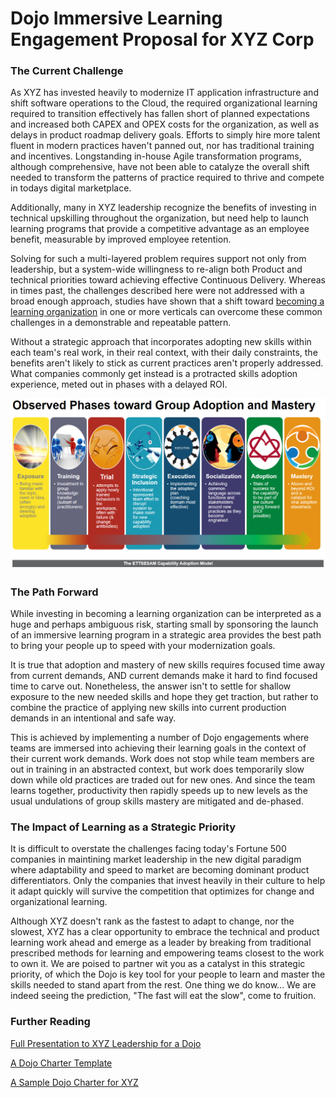 # Dojo Immersive Learning Engagement Proposal for XYZ Corp 
### The Current Challenge 

As XYZ has invested heavily to modernize IT application infrastructure and shift software operations to the Cloud, the required organizational learning required to transition effectively has fallen short of planned expectations and increased both CAPEX and OPEX costs for the organization, as well as delays in product roadmap delivery goals. Efforts to simply hire more talent fluent in modern practices haven't panned out, nor has traditional training and incentives. Longstanding in-house Agile transformation programs, although comprehensive, have not been able to catalyze the overall shift needed to transform the patterns of practice required to thrive and compete in todays digital marketplace.

Additionally, many in XYZ leadership recognize the benefits of investing in technical upskilling throughout the organization, but need help to launch learning programs that provide a competitive advantage as an employee benefit, measurable by improved employee retention. 

Solving for such a multi-layered problem requires support not only from leadership, but a system-wide willingness to re-align both Product and technical priorities toward achieving effective Continuous Delivery. Whereas in times past, the challenges described here were not addressed with a broad enough approach, studies have shown that a shift toward [becoming a learning organization](https://hbr.org/2008/03/is-yours-a-learning-organization) in one or more verticals can overcome these common challenges in a demonstrable and repeatable pattern.

Without a strategic approach that incorporates adopting new skills within each team's real work, in their real context, with their daily constraints, the benefits aren't likely to stick as current practices aren't properly addressed. What companies commonly get instead is a protracted skills adoption experience, meted out in phases with a delayed ROI.

![ETTSESAM](./ettsesamModel_1.png)

### The Path Forward

While investing in becoming a learning organization can be interpreted as a huge and perhaps ambiguous risk, starting small by sponsoring the launch of an immersive learning program in a strategic area provides the best path to bring your people up to speed with your modernization goals.

It is true that adoption and mastery of new skills requires focused time away from current demands, AND current demands make it hard to find focused time to carve out. Nonetheless, the answer isn't to settle for shallow exposure to the new needed skills and hope they get traction, but rather to combine the practice of applying new skills into current production demands in an intentional and safe way. 

This is achieved by implementing a number of Dojo engagements where teams are immersed into achieving their learning goals in the context of their current work demands. Work does not stop while team members are out in training in an abstracted context, but work does temporarily slow down while old practices are traded out for new ones. And since the team learns together, productivity then rapidly speeds up to new levels as the usual undulations of group skills mastery are mitigated and de-phased.

### The Impact of Learning as a Strategic Priority

It is difficult to overstate the challenges facing today's Fortune 500 companies in maintining market leadership in the new digital paradigm where adaptability and speed to market are becoming dominant product differentiators. Only the companies that invest heavily in their culture to help it adapt quickly will survive the competition that optimizes for change and organizational learning. 

Although XYZ doesn't rank as the fastest to adapt to change, nor the slowest, XYZ has a clear opportunity to embrace the technical and product learning work ahead and emerge as a leader by breaking from traditional prescribed methods for learning and empowering teams closest to the work to own it. We are poised to partner wit you as a catalyst in this strategic priority, of which the Dojo is key tool for your people to learn and master the skills needed to stand apart from the rest. One thing we do know... We are indeed seeing the prediction, "The fast will eat the slow", come to fruition.

### Further Reading
[Full Presentation to XYZ Leadership for a Dojo](http://cgipro.com/interview/XYZDojoEngagementPlan.pdf)

[A Dojo Charter Template](http://cgipro.com/interview/TheDojoCharter.pdf)

[A Sample Dojo Charter for XYZ](http://cgipro.com/interview/TheDojoCharterLiatrioXYZ.pdf)

